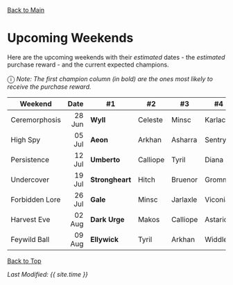 [Back to Main](index.md)

# Upcoming Weekends

Here are the upcoming weekends with their *estimated* dates - the *estimated* purchase reward - and the current expected champions.

<span style="font-size:1.2em;">ⓘ</span> *Note: The first champion column (in bold) are the ones most likely to receive the purchase reward.*

| Weekend | Date | #1 | #2 | #3 | #4 | #5 | Reward |
|---|--:|---|---|---|---|---|---|
| Ceremorphosis | 28 Jun | **Wyll** | Celeste | Minsc | Karlach | Gale | Golden Epic |
| High Spy | 05 Jul | **Aeon** | Arkhan | Asharra | Sentry | Shandie | Golden Epic |
| Persistence | 12 Jul | **Umberto** | Calliope | Tyril | Diana | Artemis | Golden Epic |
| Undercover | 19 Jul | **Strongheart** | Hitch | Bruenor | Gromma | Catti-brie | Golden Epic |
| Forbidden Lore | 26 Jul | **Gale** | Minsc | Jarlaxle | Viconia | Shadowheart | Golden Epic |
| Harvest Eve | 02 Aug | **Dark Urge** | Makos | Calliope | Astarion | Wyll | Golden Epic |
| Feywild Ball | 09 Aug | **Ellywick** | Tyril | Arkhan | Widdle | Prudence | Golden Epic |

[Back to Top](#top)

*Last Modified: {{ site.time }}*
